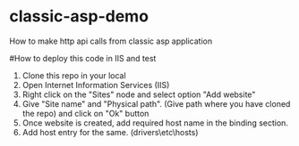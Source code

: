 # classic-asp-demo
How to make http api calls from classic asp application

#How to deploy this code in IIS and test
1. Clone this repo in your local
2. Open Internet Information Services (IIS)
3. Right click on the "Sites" node and select option "Add website"
4. Give "Site name" and "Physical path". (Give path where you have cloned the repo) and click on "Ok" button
5. Once website is created, add required host name in the binding section.
6. Add host entry for the same. (drivers\etc\hosts)



